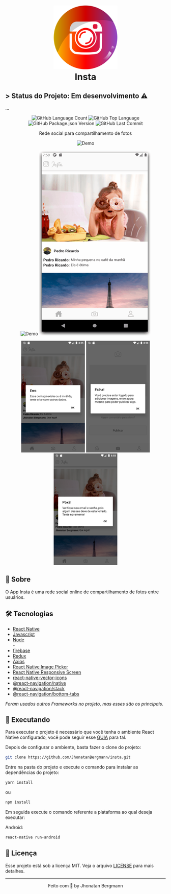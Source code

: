 <h1 align="center">
  <img src="android/app/src/main/res/drawable/iconsplash.png" width="200" height="200" alt="icon" >
  <br>
  Insta
</h1>

## > Status do Projeto: Em desenvolvimento :warning:
...

<p align="center">
  <img alt="GitHub Language Count" src="https://img.shields.io/github/languages/count/JhonatanBergmann/Insta" />
  <img alt="GitHub Top Language" src="https://img.shields.io/github/languages/top/JhonatanBergmann/Insta" />
  <img alt="GitHub Package.json Version" src="https://img.shields.io/github/package-json/v/JhonatanBergmann/Insta" />
  <img alt="GitHub Last Commit" src="https://img.shields.io/github/last-commit/JhonatanBergmann/Insta" />
</p>

<p align="center">Rede social para compartilhamento de fotos</p>

<p align="center">
  <img src="forREADME/Feed.gif" alt="Demo">
</p>
<p align="center">
  <img src="forREADME/Login.gif" alt="Demo" width="350" height="580">
  <img src="forREADME/Register.gif" alt="Demo" width="350" height="580">
</p>
<p align="center">
  <img src="forREADME/ScreenshotErr4541.png" alt="err" width="200" height="350">
  <img src="forREADME/ScreenshotErr2455.png" alt="err" width="200" height="350">
   <img src="forREADME/ScreenshotErr354.png" alt="err" width="200" height="350">
</p>

## 📅 Sobre

O App Insta é uma rede social online de compartilhamento de fotos entre usuários.

## 🛠 Tecnologias
- [React Native](https://facebook.github.io/react-native/)
- [Javascript](https://devdocs.io/javascript/)
- [Node](https://nodejs.org/en/)
<br/>-
- [firebase](https://firebase.google.com/?hl=pt-br)
- [Redux](https://redux.js.org/)
- [Axios](https://github.com/axios/axios)
- [React Native Image Picker](https://github.com/react-native-image-picker/react-native-image-picker)
- [React Native Responsive Screen](https://www.npmjs.com/package/react-native-responsive-screen)
- [react-native-vector-icons](https://github.com/oblador/react-native-vector-icons)
- [@react-navigation/native](https://reactnavigation.org/)
- [@react-navigation/stack](https://reactnavigation.org/docs/stack-navigator/)
- [@react-navigation/bottom-tabs](https://reactnavigation.org/docs/tab-based-navigation/)

*Foram usados outros Frameworks no projeto, mas esses são os principais.*

## 📱 Executando 

Para executar o projeto é necessário que você tenha o ambiente React Native configurado, você pode seguir esse [GUIA](https://reactnative.dev/docs/environment-setup) para tal.

Depois de configurar o ambiente, basta fazer o clone do projeto:

```sh
git clone https://github.com/JhonatanBergmann/insta.git
```

Entre na pasta do projeto e execute o comando para instalar as dependências do projeto:

```sh
yarn install
```
ou
```sh
npm install
```

Em seguida execute o comando referente a plataforma ao qual deseja executar:

Android:

```sh
react-native run-android
```

## 📝 Licença

Esse projeto está sob a licença MIT. Veja o arquivo [LICENSE](LICENSE) para mais detalhes.

---

<p align="center">
 Feito com 💜 by Jhonatan Bergmann
</p>
